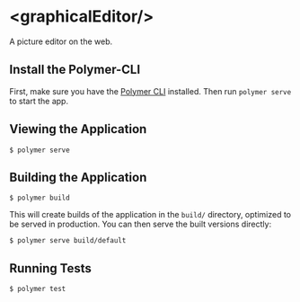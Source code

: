 # \<graphicalEditor/\>

A picture editor on the web.

## Install the Polymer-CLI

First, make sure you have the [Polymer CLI](https://www.npmjs.com/package/polymer-cli) installed. Then run `polymer serve` to start the app.

## Viewing the Application

```
$ polymer serve
```

## Building the Application

```
$ polymer build
```

This will create builds of the application in the `build/` directory, optimized to be served in production. You can then serve the built versions directly:

```
$ polymer serve build/default
```

## Running Tests

```
$ polymer test
```
